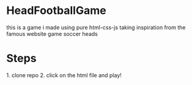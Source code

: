 # HeadFootballGame
this is a game i made using pure html-css-js taking inspiration from the famous website game soccer heads

<h1> Steps </h1>
1. clone repo
2. click on the html file and play!
